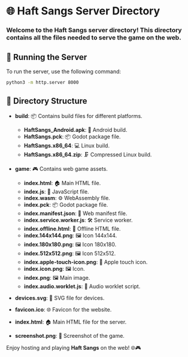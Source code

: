 # 🌐 Haft Sangs Server Directory

### Welcome to the **Haft Sangs** server directory! This directory contains all the files needed to serve the game on the web.

## 🚀 Running the Server

To run the server, use the following command:

```bash
python3 -m http.server 8000
```

## 📂 Directory Structure

- **build**: 📦 Contains build files for different platforms.
  - **HaftSangs_Android.apk**: 🤖 Android build.
  - **HaftSangs.pck**: 📦 Godot package file.
  - **HaftSangs.x86_64**: 💻 Linux build.
  - **HaftSangs.x86_64.zip**: 🗜️ Compressed Linux build.

- **game**: 🎮 Contains web game assets.
  - **index.html**: 🏠 Main HTML file.
  - **index.js**: 📜 JavaScript file.
  - **index.wasm**: ⚙️ WebAssembly file.
  - **index.pck**: 📦 Godot package file.
  - **index.manifest.json**: 📜 Web manifest file.
  - **index.service.worker.js**: 🛠️ Service worker.
  - **index.offline.html**: 📄 Offline HTML file.
  - **index.144x144.png**: 🖼️ Icon 144x144.
  - **index.180x180.png**: 🖼️ Icon 180x180.
  - **index.512x512.png**: 🖼️ Icon 512x512.
  - **index.apple-touch-icon.png**: 🍎 Apple touch icon.
  - **index.icon.png**: 🖼️ Icon.
  - **index.png**: 🖼️ Main image.
  - **index.audio.worklet.js**: 🎵 Audio worklet script.

- **devices.svg**: 📱 SVG file for devices.
- **favicon.ico**: 🌐 Favicon for the website.
- **index.html**: 🏠 Main HTML file for the server.
- **screenshot.png**: 📸 Screenshot of the game.

Enjoy hosting and playing **Haft Sangs** on the web! 🌐🎮